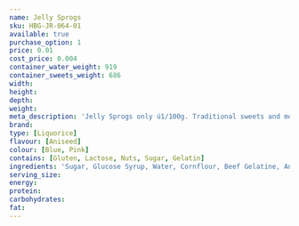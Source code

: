 ```yaml
---
name: Jelly Sprogs
sku: HBG-JR-064-01
available: true
purchase_option: 1
price: 0.01
cost_price: 0.004
container_water_weight: 919
container_sweets_weight: 686
width: 
height: 
depth: 
weight: 
meta_description: 'Jelly Sprogs only ú1/100g. Traditional sweets and more at Humbugs Confectionery Store. Specialists in satisfying your sweet tooth!'
brand: 
type: [Liquorice]
flavour: [Aniseed]
colour: [Blue, Pink]
contains: [Gluten, Lactose, Nuts, Sugar, Gelatin]
ingredients: 'Sugar, Glucose Syrup, Water, Cornflour, Beef Gelatine, Aniseed Oil, Fruit and Vegetable (Blackcurrant, Carrot, Radish), Spirulina'
serving_size: 
energy: 
protein: 
carbohydrates: 
fat: 
---
```

